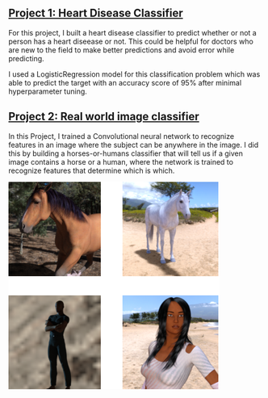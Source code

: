 ## [Project 1: Heart Disease Classifier](https://github.com/SamyySwift/heart_disease_classifier)
For this project, I built a heart disease classifier to predict whether or not a person has a heart diseease or not. This could be helpful for doctors who are new to the field to make better predictions and avoid error while predicting.

I used a LogisticRegression model for this classification problem which was able to predict the target with an accuracy score of 95% after minimal hyperparameter tuning.

## [Project 2: Real world image classifier](https://github.com/SamyySwift/Real-world-image-classifier)
In this Project, I trained a Convolutional neural network to recognize features in an image where the subject can be anywhere in the image. I did this by building a horses-or-humans classifier that will tell us if a given image contains a horse or a human, where the network is trained to recognize features that determine which is which.

![](https://github.com/SamyySwift/SamyySwift_Portfolio/blob/master/images/human%20or%20horse%20.png)
